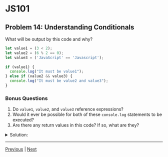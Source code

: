 # JS101
## Problem 14: Understanding Conditionals

What will be output by this code and why?

```js
let value1 = (3 < 2);
let value2 = (6 % 2 == 0);
let value3 = ('JavaScript' == 'Javascript');
  
if (value1) {
  console.log("It must be value1");
} else if (value2 && value3) {
  console.log("It must be value2 and value3");
}
```

### Bonus Questions
1. Do `value1`, `value2`, and `value3` reference expressions?
2. Would it ever be possible for both of these `console.log` statements to be executed?
3. Are there any return values in this code? If so, what are they?

<details>
<summary>Solution:</summary>

Nothing will be output because `value1` and `value3` are both falsy.

**Bonus Questions:**
1. Yes since every value is an expression. However, they don't refer to the operations we see, but rather their evaluated value.
2. No. Only one branch in an `if`/`else if`/`else` chain can be executed per run.
3. The `console.log`s return `undefined`. We can also say that each expression has a return value, e.g. `(3 < 2)` returns `false`.

</details>

---

[Previous](13.md) | [Next](15.md)

